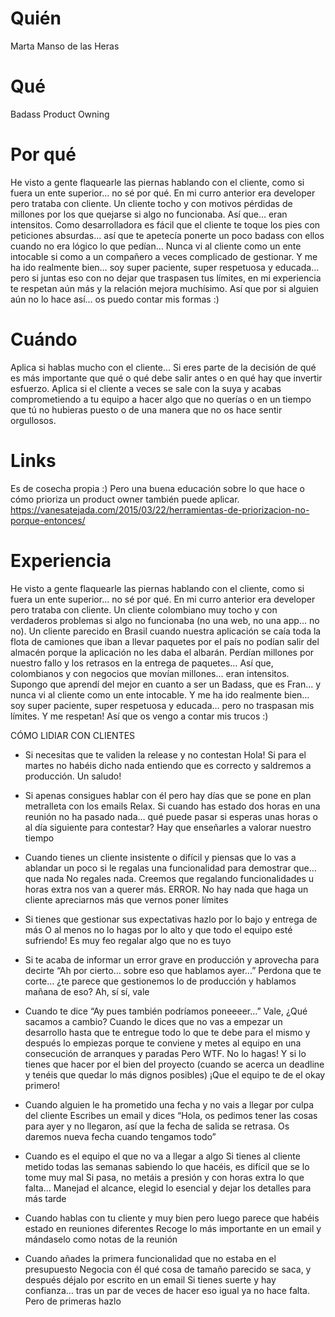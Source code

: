 # Quién
Marta Manso de las Heras

# Qué
Badass Product Owning

# Por qué
He visto a gente flaquearle las piernas hablando con el cliente, como si fuera un ente superior… no sé por qué. En mi curro anterior era developer pero trataba con cliente. Un cliente tocho y con motivos pérdidas de millones por los que quejarse si algo no funcionaba. Así que… eran intensitos. Como desarrolladora es fácil que el cliente te toque los pies con peticiones absurdas... así que te apetecía ponerte un poco badass con ellos cuando no era lógico lo que pedían… Nunca vi al cliente como un ente intocable si como a un compañero a veces complicado de gestionar. Y me ha ido realmente bien… soy super paciente, super respetuosa y educada… pero si juntas eso con no dejar que traspasen tus límites, en mi experiencia te respetan aún más y la relación mejora muchísimo. Así que por si alguien aún no lo hace así... os puedo contar mis formas :) 


# Cuándo
Aplica si hablas mucho con el cliente... Si eres parte de la decisión de qué es más importante que qué o qué debe salir antes o en qué hay que invertir esfuerzo. Aplica si el cliente a veces se sale con la suya y acabas comprometiendo a tu equipo a hacer algo que no querías o en un tiempo que tú no hubieras puesto o de una manera que no os hace sentir orgullosos.

# Links
Es de cosecha propia :) Pero una buena educación sobre lo que hace o cómo prioriza un product owner también puede aplicar. https://vanesatejada.com/2015/03/22/herramientas-de-priorizacion-no-porque-entonces/

# Experiencia
He visto a gente flaquearle las piernas hablando con el cliente, como si fuera un ente superior… no sé por qué. En mi curro anterior era developer pero trataba con cliente. Un cliente colombiano muy tocho y con verdaderos problemas si algo no funcionaba (no una web, no una app… no no). Un cliente parecido en Brasil cuando nuestra aplicación se caía toda la flota de camiones que iban a llevar paquetes por el país no podían salir del almacén porque la aplicación no les daba el albarán. Perdían millones por nuestro fallo y los retrasos en la entrega de paquetes… Así que, colombianos y con negocios que movían millones… eran intensitos. Supongo que aprendí del mejor en cuanto a ser un Badass, que es Fran… y nunca vi al cliente como un ente intocable. Y me ha ido realmente bien… soy super paciente, super respetuosa y educada… pero no traspasan mis límites. Y me respetan! Así que os vengo a contar mis trucos :) 

CÓMO LIDIAR CON CLIENTES

- Si necesitas que te validen la release y no contestan
Hola! Si para el martes no habéis dicho nada entiendo que es correcto y saldremos a producción. Un saludo!

- Si apenas consigues hablar con él pero hay días que se pone en plan metralleta con los emails
Relax. Si cuando has estado dos horas en una reunión no ha pasado nada… qué puede pasar si esperas unas horas o al día siguiente para contestar? Hay que enseñarles a valorar nuestro tiempo

- Cuando tienes un cliente insistente o difícil y piensas que lo vas a ablandar un poco si le regalas una funcionalidad para demostrar que… que nada
No regales nada. Creemos que regalando funcionalidades u horas extra nos van a querer más. ERROR. No hay nada que haga un cliente apreciarnos más que vernos poner límites

- Si tienes que gestionar sus expectativas
hazlo por lo bajo y entrega de más
O al menos no lo hagas por lo alto y que todo el equipo esté sufriendo!
Es muy feo regalar algo que no es tuyo

- Si te acaba de informar un error grave en producción y aprovecha para decirte “Ah por cierto… sobre eso que hablamos ayer...”
Perdona que te corte… ¿te parece que gestionemos lo de producción y hablamos mañana de eso? 
Ah, sí sí, vale

- Cuando te dice “Ay pues también podríamos poneeeer...”
Vale, ¿Qué sacamos a cambio?
Cuando le dices que no vas a empezar un desarrollo hasta que te entregue todo lo que te debe para el mismo y después lo empiezas porque te conviene y metes al equipo en una consecución de arranques y paradas
Pero WTF. No lo hagas! Y si lo tienes que hacer por el bien del proyecto (cuando se acerca un deadline y tenéis que quedar lo más dignos posibles) ¡Que el equipo te de el okay primero!

- Cuando alguien le ha prometido una fecha y no vais a llegar por culpa del cliente
Escribes un email y dices “Hola, os pedimos tener las cosas para ayer y no llegaron, así que la fecha de salida se retrasa. Os daremos nueva fecha cuando tengamos todo”

- Cuando es el equipo el que no va a llegar a algo
Si tienes al cliente metido todas las semanas sabiendo lo que hacéis, es difícil que se lo tome muy mal
Si pasa, no metáis a presión y con horas extra lo que falta… Manejad el alcance, elegid lo esencial y dejar los detalles para más tarde

- Cuando hablas con tu cliente y muy bien pero luego parece que habéis estado en reuniones diferentes
Recoge lo más importante en un email y mándaselo como notas de la reunión

- Cuando añades la primera funcionalidad que no estaba en el presupuesto
Negocia con él qué cosa de tamaño parecido se saca, y después déjalo por escrito en un email
Si tienes suerte y hay confianza… tras un par de veces de hacer eso igual ya no hace falta. Pero de primeras hazlo

